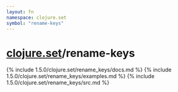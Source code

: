 ```yaml
---
layout: fn
namespace: clojure.set
symbol: "rename-keys"
---
```


# [clojure.set](../)/rename-keys

{% include 1.5.0/clojure.set/rename_keys/docs.md %}
{% include 1.5.0/clojure.set/rename_keys/examples.md %}
{% include 1.5.0/clojure.set/rename_keys/src.md %}

